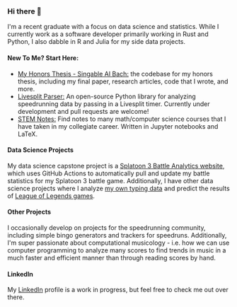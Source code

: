 ### Hi there 👋

I'm a recent graduate with a focus on data science and statistics. While I currently work as a software developer primarily working in Rust and Python, I also dabble in R and Julia for my side data projects.

#### New To Me? Start Here:
* [My Honors Thesis - Singable AI Bach:](https://github.com/TrevorBushnell/Singing-AI-Bach) the codebase for my honors thesis, including my final paper, research articles, code that I wrote, and more.
* [Livesplit Parser:](https://github.com/TrevorBushnell/livesplit_parser) An open-source Python library for analyzing speedrunning data by passing in a Livesplit timer. Currently under development and pull requests are welcome!
* [STEM Notes:](https://github.com/TrevorBushnell/STEM-Notes) Find notes to many math/computer science courses that I have taken in my collegiate career. Written in Jupyter notebooks and LaTeX. 

#### Data Science Projects
My data science capstone project is a [Splatoon 3 Battle Analytics website](https://github.com/TrevorBushnell/Splatoon3BattleData), which uses GitHub Actions to automatically pull and update my battle statistics for my Splatoon 3 battle game. Additionally, I have other data science projects where I analyze [my own typing data](https://github.com/TrevorBushnell/MonkeyType-Data-Project) and predict the results of [League of Legends games](https://github.com/TrevorBushnell/League-Game-Prediction-Project).

#### Other Projects
I occasionally develop on projects for the speedrunning community, including simple bingo generators and trackers for speedruns. Additionally, I'm super passionate about computational musicology - i.e. how we can use computer programming to analyze many scores to find trends in music in a much faster and efficient manner than through reading scores by hand.

#### LinkedIn

My [LinkedIn](https://www.linkedin.com/in/trevor-bushnell-737546229/) profile is a work in progress, but feel free to check me out over there. 
